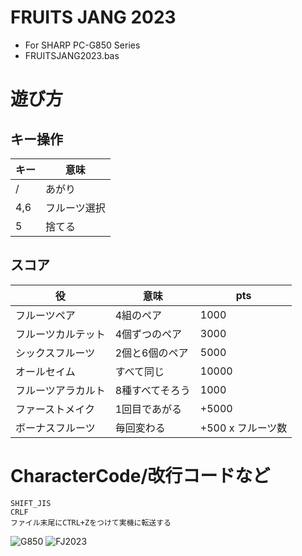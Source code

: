 # FRUITS JANG 2023
- For SHARP PC-G850 Series
- FRUITSJANG2023.bas

# 遊び方
## キー操作
| キー |  意味 |
| --- | ---- |
|  /  |  あがり  |
|  4,6  | フルーツ選択  |
|  5 |  捨てる  |

## スコア
| 役 | 意味 | pts |
| --- | --- | --- |
| フルーツペア | 4組のペア | 1000 |
|  フルーツカルテット |  4個ずつのペア  | 3000 |
|  シックスフルーツ | 2個と6個のペア | 5000 |
|  オールセイム | すべて同じ  |  10000 | 
|  フルーツアラカルト | 8種すべてそろう  | 1000 |
|  ファーストメイク | 1回目であがる  | +5000 |
|  ボーナスフルーツ | 毎回変わる | +500 x フルーツ数 |

# CharacterCode/改行コードなど
```
SHIFT_JIS
CRLF
ファイル末尾にCTRL+Zをつけて実機に転送する
```
![G850](https://github.com/yoneworld/FRUITSJANG2020/assets/2682671/dab956b9-a9f7-4321-b96f-32892821cdd7)
![FJ2023](https://github.com/yoneworld/FRUITSJANG2020/assets/2682671/1d7d31b0-15a5-4754-a214-493bdd38b018)
